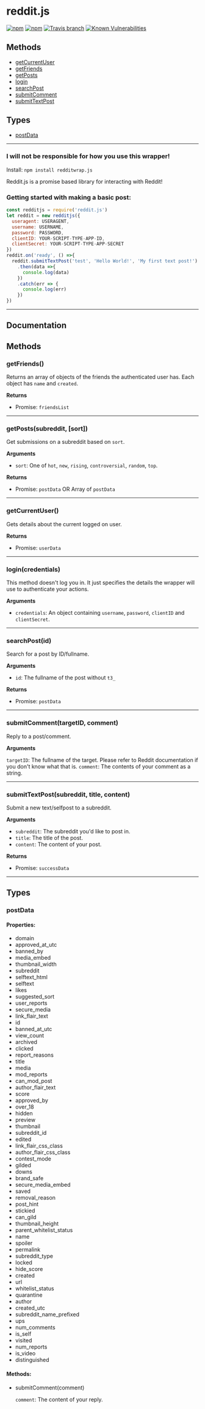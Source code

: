 # reddit.js
[![npm](https://img.shields.io/npm/v/redditwrap.js.svg?style=flat-square)](https://www.npmjs.com/package/redditwrap.js)
[![npm](https://img.shields.io/github/license/mvegter/redditwrap.js.svg?style=flat-square)](https://github.com/mvegter/redditwrap.js/blob/master/LICENSE)
[![Travis branch](https://img.shields.io/travis/mvegter/redditwrap.js/master.svg?style=flat-square)](https://travis-ci.org/mvegter/redditwrap.js)
[![Known Vulnerabilities](https://snyk.io/test/github/mvegter/redditwrap.js/badge.svg?style=flat-square)](https://snyk.io/test/github/mvegter/redditwrap.js)


## Methods
* [getCurrentUser](#getCurrentUser)
* [getFriends](#getFriends)
* [getPosts](#getPosts)
* [login](#login)
* [searchPost](*searchPost)
* [submitComment](#submitComment)
* [submitTextPost](#submitTextPost)


## Types

* [postData](#postData)
___
### I will not be responsible for how you use this wrapper!
Install: ``npm install redditwrap.js``

Reddit.js is a promise based library for interacting with Reddit!
### Getting started with making a basic post:
```js
const redditjs = require('reddit.js')
let reddit = new redditjs({
  useragent: USERAGENT,
  username: USERNAME,
  password: PASSWORD,
  clientID: YOUR-SCRIPT-TYPE-APP-ID,
  clientSecret: YOUR-SCRIPT-TYPE-APP-SECRET
})
reddit.on('ready', () =>{
  reddit.submitTextPost('test', 'Hello World!', 'My first text post!')
    .then(data =>{
      console.log(data)
    })
    .catch(err => {
      console.log(err)
    })
})
```
___
## Documentation

## Methods
<a id="getFriends"></a>
### getFriends()

Returns an array of objects of the friends the authenticated user has. Each object has ``name`` and ``created``.

__Returns__

* Promise: ``friendsList``
___
<a id="getPosts"></a>
### getPosts(subreddit, [sort])

Get submissions on a subreddit based on ``sort``.

__Arguments__

* ``sort``: One of ``hot``, ``new``, ``rising``, ``controversial``, ``random``, ``top``.

__Returns__

* Promise: ``postData`` OR Array of ``postData``
___
<a id="getCurrentUser"></a>
### getCurrentUser()

Gets details about the current logged on user.

__Returns__

* Promise: ``userData``
___
<a id="login"></a>
### login(credentials)

This method doesn't log you in. It just specifies the details the wrapper will use to authenticate your actions.

__Arguments__

* ``credentials``: An object containing ``username``, ``password``, ``clientID`` and ``clientSecret``.
___
<a id="searchPost"></a>
### searchPost(id)

Search for a post by ID/fullname.

__Arguments__

* ``id``: The fullname of the post without ``t3_``

__Returns__

* Promise: ``postData``
___
<a id="submitComment"></a>
### submitComment(targetID, comment)

Reply to a post/comment.

__Arguments__

``targetID``: The fullname of the target. Please refer to Reddit documentation if you don't know what that is.
``comment``: The contents of your comment as a string.
___
<a id="submitTextPost"></a>
### submitTextPost(subreddit, title, content)

Submit a new text/selfpost to a subreddit.

__Arguments__

* ``subreddit``: The subreddit you'd like to post in.
* ``title``: The title of the post.
* ``content``: The content of your post.

__Returns__

* Promise: ``successData``
___

## Types
<a id="postData"></a>
### postData

#### Properties:
* domain
* approved_at_utc
* banned_by
* media_embed
* thumbnail_width
* subreddit
* selftext_html
* selftext
* likes
* suggested_sort
* user_reports
* secure_media
* link_flair_text
* id
* banned_at_utc
* view_count
* archived
* clicked
* report_reasons
* title
* media
* mod_reports
* can_mod_post
* author_flair_text
* score
* approved_by
* over_18
* hidden
* preview
* thumbnail
* subreddit_id
* edited
* link_flair_css_class
* author_flair_css_class
* contest_mode
* gilded
* downs
* brand_safe
* secure_media_embed
* saved
* removal_reason
* post_hint
* stickied
* can_gild
* thumbnail_height
* parent_whitelist_status
* name
* spoiler
* permalink
* subreddit_type
* locked
* hide_score
* created
* url
* whitelist_status
* quarantine
* author
* created_utc
* subreddit_name_prefixed
* ups
* num_comments
* is_self
* visited
* num_reports
* is_video
* distinguished

#### Methods:
* submitComment(comment)

  ``comment``: The content of your reply.

